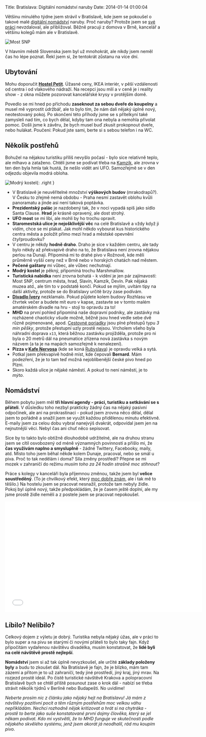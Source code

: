 Title: Bratislava: Digitální nomádství naruby
Date: 2014-01-14 01:00:04

Většinu minulého týdne jsem strávil v Bratislavě, kde jsem se pokoušel o takové malé [digitální nomádství](http://navolnenoze.cz/blog/nomadi/) naruby. Proč naruby? Protože jsem se [své práci](http://synopsi.tv/) nevzdaloval, ale přibližoval. Běžně pracuji z domova v Brně, kancelář a většinu kolegů mám ale v Bratislavě.

![Most SNP]({static}/images/blava-most.jpg)

V hlavním městě Slovenska jsem byl už mnohokrát, ale nikdy jsem neměl čas ho lépe poznat. Řekl jsem si, že tentokrát zůstanu na více dní.

## Ubytování

Mohu doporučit **[Hostel Petit](http://www.pekneubytovanie.sk/)**. Úžasné ceny, IKEA interiér, v pěší vzdálenosti od centra i od vlakového nádraží. Na recepci jsou milí a v ceně je i reality show - z okna můžete pozorovat kancelářské krysy v protějším domě.

Povedlo se mi hned po příchodu **zaseknout za sebou dveře do koupelny** a musel mě vyprostit údržbář, ale to bylo tím, že nám dali nějaký úplně nový, neotestovaný pokoj. Po skončení této příhody jsme se s přítelkyní také zamysleli nad tím, co bych dělal, kdyby tam ona nebyla a nemohla přivolat pomoc. Došli jsme k závěru, že bych musel buď zkusit prokopnout dveře, nebo hulákat. Poučení: Pokud jste sami, berte si s sebou telefon i na WC.

## Několik postřehů

Bohužel na nějakou turistiku příliš nevyšlo počasí - bylo sice relativně teplo, ale mlhavo a zataženo. Chtěli jsme se podívat třeba na [Kamzík](https://sk.wikipedia.org/wiki/Telev%C3%ADzna_ve%C5%BEa_na_Kamz%C3%ADku), ale zrovna v ten den byla hmla tak hustá, že nešlo vidět ani UFO. Samozřejmě se v den odjezdu objevila modrá obloha.

![Modrý kostel]({static}/images/blava-kostel.jpg){: .right }

- V Bratislavě je neuvěřitelné množství **výškových budov** (mrakodrapů?). V Česku to zřejmě nemá obdobu - Praha nesmí zastavět oblohu kvůli panoramatu a jinde asi není taková poptávka.
- **Prezidentský palác** je nazdobený tak, že v noci vypadá spíš jako sídlo Santa Clause. **Hrad** je krásně opravený, ale dost strohý.
- **UFO most** se mi líbí, ale mohli by ho trochu opravit.
- **Staromestská ulice je nejošklivější věc** na celé Bratislavě a vždy když ji vidím, chce se mi plakat. Jak mohl někdo vybourat kus historického centra města a položit přímo mezi hrad a městské opevnění čtyřproudovku?
- V centru je někdy **hodně draho**. Draho je sice v každém centru, ale tady bylo někdy až překvapivě draho na to, že Bratislava není zrovna nějakou perlou na Dunaji. Připomíná mi to drahé pivo v Rožnově, kde měli průměrně vyšší ceny než v Brně nebo v horských chatách nad městem.
- **Pečené gaštany** mi vůbec, ale vůbec nechutnají.
- **Modrý kostel** je pěkný, připomíná trochu Marshmallow.
- **Turistická nabídka** není zrovna bohatá - k vidění je jen pár zajímavostí: Most SNP, centrum města, hrad, Slavín, Kamzík, Devín. Pak nějaká muzea atd., ale tím to v podstatě končí. Pokud se mýlím, uvítám tipy na další aktivity, protože se do Bratislavy určitě brzy zase podívám.
- **[Divadlo Ívery](http://www.divadloivery.sk/)** nezklamalo. Pokud půjdete kolem budovy Rozhlasu ve čtvrtek večer a budete mít euro v kapse, zastavte se v tomto malém amatérském divadle na hru - stojí to opravdu za to!
- **MHD** na první pohled připomíná naše dopravní podniky, ale zastávky má rozházené chaoticky všude možně, běžně jsou hned vedle sebe dvě různě pojmenované, apod. [Cestovné poriadky](http://cp.atlas.sk) jsou plné přestupů typu *3 min pěšky*, protože přestupní uzly prostě nejsou. Vrcholem všeho byla náhradní doprava `x13`, která běžnou zastávku projížděla, protože pro ni byla o 20 metrů dál na pneumatice zřízena nová zastávka s novým názvem (a ta je na mapách samozřejmě k nenalezení).
- **Pizza v [Kafe Nervosa](http://www.nervosa.sk/)** (kde se koná [Rubyslava](http://rubyslava.sk/)) je opravdu velká a sytá.
- Potkal jsem překvapivě hodně míst, kde čepovali **Bernard**. Mám podezření, že je to tam teď možná nejoblíbenější české pivo hned po Plzni.
- Skoro každá ulice je nějaké náměstí. A pokud to není náměstí, je to *mýto*.

## Nomádství

Během pobytu jsem měl **tři hlavní agendy - práci, turistiku a setkávání se s přáteli**. V důsledku toho nezbyl prakticky žádný čas na nějaký pasivní odpočinek, ale ani na prokrastinaci - pokud jsem zrovna něco dělal, dělal jsem to pořádně a snažil jsem se využít každou přidělenou minutu efektivně. E-maily jsem za celou dobu vybral nanejvýš dvakrát, odpovídal jsem jen na nejnutnější věci. Nebyl čas ani chuť něco sepisovat.

Sice by to takto bylo obtížně dlouhodobě udržitelné, ale na druhou stranu jsem se cítil osvobozený od méně významných povinností a přišlo mi, že **čas využívám naplno a smysluplně** - žádné Twittery, Facebooky, maily, atd. Místo toho jsem běhal někde kolem Dunaje, pracoval, nebo se smál u piva. Proč to tak nedělám i doma? Síla změny prostředí? Přepne se mi mozek v zahraničí do režimu *musím toho za 24 hodin strašně moc stihnout*?

Práce s kolegy v kanceláři byla příjemnou změnou, takže jsem byl **velice soustředěný**. (To je chvilkový efekt, který [moc dobře znám]({filename}/2013-03-18_re-prace-z-domova-a-jeji-prekazky.md#stereotyp), ale i tak mě to těšilo.) Na hostelu jsem se pracovat nesnažil, protože tam nebyly židle. Pokoj byl úplně nový, takže předpokládám, že je časem ještě doplní, ale my jsme prostě židle neměli a z postele jsem se pracovat nepokoušel.

<iframe width="640" height="360" src="//www.youtube.com/embed/MO04QczHF44" frameborder="0" allowfullscreen></iframe>

## Líbilo? Nelíbilo?

Celkový dojem z výletu je dobrý. Turistika nebyla nějaký úžas, ale v práci to bylo super a na pivu se starými či novými přáteli to bylo taky fajn. Když připočítám vydařenou návštěvu divadélka, musím konstatovat, že **lidé byli na celé návštěvě prostě nejlepší**.

**Nomádství** jsem si až tak úplně nevyzkoušel, ale určité **základy položeny byly** a budu to zkoušet dál. Na Bratislavě je fajn, že je blízko, mám tam zázemí a přitom je to už zahraničí, tedy jiné prostředí, jiný kraj, jiný mrav. Na rozjezd prostě ideál. Po čistě turistické návštěvě Krakova a polopracovní Bratislavě bych se chtěl příště posunout zase o krok dál - nabízí se třeba strávit několik týdnů v Berlíně nebo Budapešti. No uvidíme!

*Neberte prosím nic z článku jako nějaký hejt na Bratislavu! Já mám z návštěvy pozitivní pocit a těm různým postřehům moc velkou váhu nepřikládám. Nechci rozhodně nějak kritizovat a hrát si na chytráka - prostě to berte jako suše konstatované první dojmy člověka, který se jel někam podívat. Kdo mi vystvětlí, že to MHD funguje ve skutečnosti podle nějakého skvělého systému, jenž jsem akorát já neodhalil, rád mu koupím pivo.*
